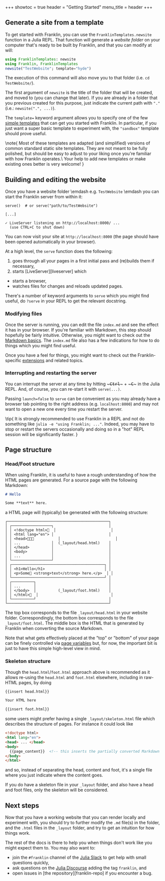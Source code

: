 <!--
 LAST REVISION: Mar 21, 2022  (full page ok)
 -->

+++
showtoc = true
header = "Getting Started"
menu_title = header
+++

## Generate a site from a template

To get started with Franklin, you can use the `FranklinTemplates.newsite` function
in a Julia REPL.
That function will generate a _website folder_ on your computer that's ready
to be built by Franklin, and that you can modify at will:

```julia
using FranklinTemplates: newsite
using Franklin, FranklinTemplates
newsite("TestWebsite"; template="hyde")
```

The execution of this command will also move you to that folder (i.e. `cd TestWebsite/`).

The first argument of `newsite` is the title of the folder that will be created,
and moved to (you can change that later).
If you are already in a folder that you previous created for this purpose, just indicate the
current path with `"."` (i.e.: `newsite(".", ...)`).

The `template=` keyword argument allows you to specify one of the few
[simple templates](https://tlienart.github.io/FranklinTemplates.jl/)
that can get you started with Franklin.
In particular, if you just want a super basic template to experiment with, the
`"sandbox"` template should prove useful.

\note{
  Most of these templates are adapted (and simplified) versions of common standard
  static site templates.
  They are not meant to be fully polished, but should be easy to adjust to your liking
  once you're familiar with how Franklin operates.\\
  Your help to add new templates or make existing ones better is very welcome!
}

## Building and editing the website

Once you have a website folder \emdash e.g. `TestWebsite` \emdash you can start the Franklin
server from within it:

```plaintext
serve()  # or serve("path/to/TestWebsite")

[...]

✓ LiveServer listening on http://localhost:8000/ ...
  (use CTRL+C to shut down)
```

You can now visit your site at `http://localhost:8000` (the page should have been
  opened automatically in your browser).

At a high level, the `serve` function does the following:

1. goes through all your pages in a first initial pass and (re)builds them if necessary,
1. starts [LiveServer][liveserver] which
  * starts a browser,
  * watches files for changes and reloads updated pages.

There's a number of keyword arguments to `serve` which you might find useful, do `?serve`
in your REPL to get the relevant docstring.

### Modifying files

Once the server is running, you can edit the file `index.md` and see the effect it
has in your browser.
If you're familiar with Markdown, this step should hopefully be fairly intuitive.
Otherwise, you might want to check out the [Markdown basics](/syntax/basics/).
The `index.md` file also  has a few indications for how to do things which you might
find useful.

Once you have a feel for things, you might want to check out the
Franklin-specific [extensions](/syntax/extensions/) and related topics.


### Interrupting and restarting the server

You can interrupt the server at any time by hitting ~~~<kbd>Ctrl</kbd>~~~ + ~~~<kbd>C</kbd>~~~ in the Julia REPL.
And, of course, you can re-start it with `serve(...)`.

Passing `launch=false` to `serve` can be convenient as you may already have a
browser tab pointing to the right address (e.g. `localhost:8000`) and may not want to open
a new one every time you restart the server.

\tip{
  It is strongly recommended to use Franklin in a REPL and not do something like `julia -e "using Franklin; ..."`.
  Indeed, you may have to stop or restart the servers occasionally and doing so in a "hot" REPL session will be
  significantly faster.
}

## Page structure

### Head/Foot structure

When using Franklin, it is useful to have a rough understanding of how the HTML pages
are generated.
For a source page with the following Markdown:

```markdown
# Hello

Some **text** here.
```

a HTML page will (typically) be generated with the following structure:

```plaintext
┌──────────────────────────────────────────────┐
│ ┌──────────────────┐                         │
│ │ <!doctype html>  │                         │
│ │ <html lang="en"> │                         │
│ │ <head>           │                         │
│ │ ...              │  (_layout/head.html)    │
│ │ </head>          │                         │
│ │ <body>           │                         │
│ │ ...              │                         │
│ └──────────────────┘                         │
│ ┌──────────────────────────────────────────┐ │
│ │ <h1>Hello</h1>                           │ │
│ │ <p>Some <strong>text</strong> here.</p>  │ │
│ └──────────────────────────────────────────┘ │
│ ┌──────────┐                                 │
│ │ ...      │                                 │
│ │ </body>  │          (_layout/foot.html)    │
│ │ </html>  │                                 │
│ └──────────┘                                 │
└──────────────────────────────────────────────┘
```

The top box corresponds to the file `_layout/head.html` in your website folder.
Correspondingly, the bottom box corresponds to the file `_layout/foot.html`.
The middle box is the HTML that is generated by Franklin when converting the source Markdown.

Note that what gets effectively placed at the "top" or "bottom" of your page can be finely controlled
via [page variables](/syntax/vars+funs/) but, for now, the important bit is just to have this simple
high-level view in mind.


### Skeleton structure

Though the `head.html`/`foot.html` approach above is recommended as it allows re-using the
`head.html` and `foot.html` elsewhere, including in raw-HTML pages, by doing

```html
{{insert head.html}}

Your HTML here

{{insert foot.html}}
```

some users might prefer having a single `_layout/skeleton.html` file which describes the structure of pages.
For instance it could look like

```html
<!doctype html>
<html lang="en">
<head> ... </head>
<body>
  {{page_content}}  <!-- this inserts the partially converted Markdown -->
</body>
</html>
```

and so, instead of separating the head, content and foot, it's a single file where you just indicate where the content goes.

If you do have a skeleton file in your `_layout` folder, and also have a head and foot files, only the skeleton will be considered.


## Next steps

Now that you have a working website that you can render locally and experiment with,
you should try to further modify the `.md` file(s) in the folder, and the `.html` files in the
`_layout` folder, and try to get an intuition for how things work.

The rest of the docs is there to help you when things don't work like you might expect them to.
You may also want to:

* join the `#franklin` channel of the [Julia Slack](https://join.slack.com/t/julialang/shared_invite/zt-w0pifg7p-18IUSkZy_WpofNumiTTROQ) to get help with small questions quickly,
* ask questions on the [Julia Discourse](https://discourse.julialang.org/) adding the tag `franklin`, and
* open issues in [the repository][franklin-repo] if you encounter a bug.
